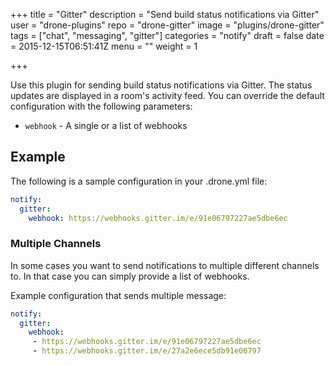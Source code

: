 +++
title = "Gitter"
description = "Send build status notifications via Gitter"
user = "drone-plugins"
repo = "drone-gitter"
image = "plugins/drone-gitter"
tags = ["chat", "messaging", "gitter"]
categories = "notify"
draft = false
date = 2015-12-15T06:51:41Z
menu = ""
weight = 1

+++

Use this plugin for sending build status notifications via Gitter. The status
updates are displayed in a room's activity feed. You can override the default
configuration with the following parameters:

* `webhook` - A single or a list of webhooks

## Example

The following is a sample configuration in your .drone.yml file:

```yaml
notify:
  gitter:
    webhook: https://webhooks.gitter.im/e/91e06797227ae5dbe6ec
```

### Multiple Channels

In some cases you want to send notifications to multiple different channels
to. In that case you can simply provide a list of webhooks.

Example configuration that sends multiple message:

```yaml
notify:
  gitter:
    webhook:
     - https://webhooks.gitter.im/e/91e06797227ae5dbe6ec
     - https://webhooks.gitter.im/e/27a2e6ece5db91e06797
```

